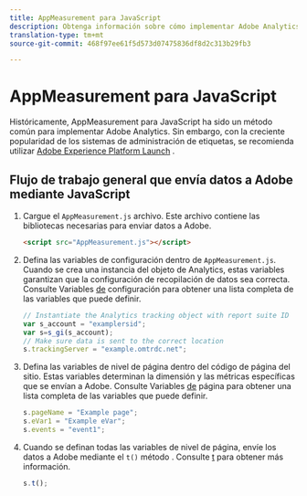 ```yaml
---
title: AppMeasurement para JavaScript
description: Obtenga información sobre cómo implementar Adobe Analytics mediante JavaScript sin un sistema de administración de etiquetas.
translation-type: tm+mt
source-git-commit: 468f97ee61f5d573d07475836df8d2c313b29fb3

---
```



# AppMeasurement para JavaScript

Históricamente, AppMeasurement para JavaScript ha sido un método común para implementar Adobe Analytics. Sin embargo, con la creciente popularidad de los sistemas de administración de etiquetas, se recomienda utilizar [Adobe Experience Platform Launch](../launch/overview.md) .

## Flujo de trabajo general que envía datos a Adobe mediante JavaScript

1. Cargue el `AppMeasurement.js` archivo. Este archivo contiene las bibliotecas necesarias para enviar datos a Adobe.

   ```html
   <script src="AppMeasurement.js"></script>
   ```

2. Defina las variables de configuración dentro de `AppMeasurement.js`. Cuando se crea una instancia del objeto de Analytics, estas variables garantizan que la configuración de recopilación de datos sea correcta. Consulte Variables [de](../vars/config-vars/configuration-variables.md) configuración para obtener una lista completa de las variables que puede definir.

   ```js
   // Instantiate the Analytics tracking object with report suite ID
   var s_account = "examplersid";
   var s=s_gi(s_account);
   // Make sure data is sent to the correct location
   s.trackingServer = "example.omtrdc.net";
   ```

3. Defina las variables de nivel de página dentro del código de página del sitio. Estas variables determinan la dimensión y las métricas específicas que se envían a Adobe. Consulte Variables [de](../vars/page-vars/page-variables.md) página para obtener una lista completa de las variables que puede definir.

   ```js
   s.pageName = "Example page";
   s.eVar1 = "Example eVar";
   s.events = "event1";
   ```

4. Cuando se definan todas las variables de nivel de página, envíe los datos a Adobe mediante el `t()` método . Consulte [t](../vars/functions/t-method.md) para obtener más información.

   ```js
   s.t();
   ```

